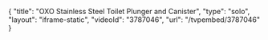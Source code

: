 {
    "title": "OXO Stainless Steel Toilet Plunger and Canister",
    "type": "solo",
    "layout": "iframe-static",
    "videoId": "3787046",
    "url": "\/tvpembed\/3787046"
}
